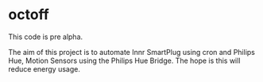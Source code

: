 # octoff

This code is pre alpha.

The aim of this project is to automate Innr SmartPlug using cron and Philips
Hue, Motion Sensors using the Philips Hue Bridge. The hope is this will reduce
energy usage.
